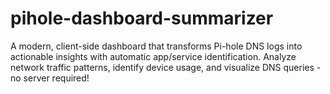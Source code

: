 # pihole-dashboard-summarizer
A modern, client-side dashboard that transforms Pi-hole DNS logs into actionable insights with automatic app/service identification. Analyze network traffic patterns, identify device usage, and visualize DNS queries - no server required!
